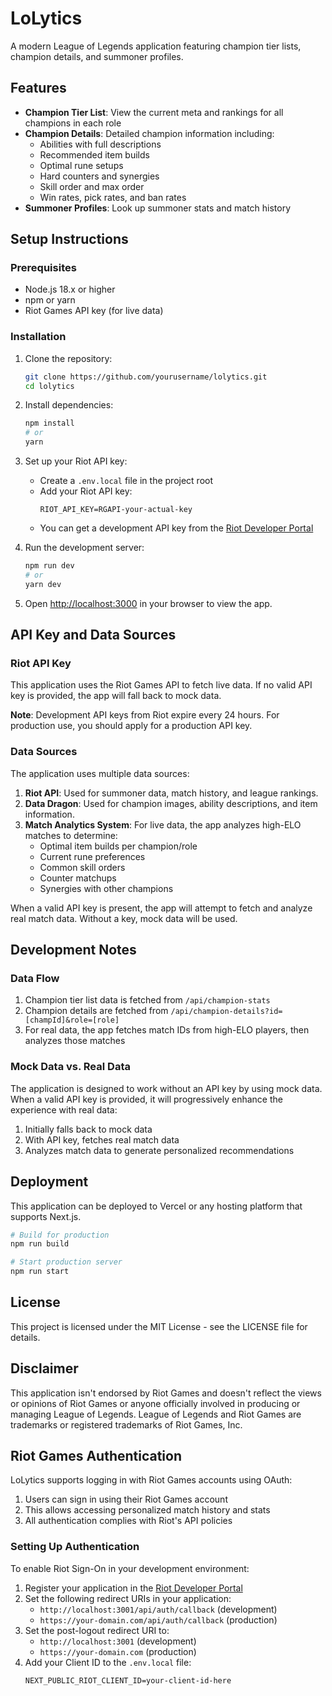 # LoLytics

A modern League of Legends application featuring champion tier lists, champion details, and summoner profiles.

## Features

- **Champion Tier List**: View the current meta and rankings for all champions in each role
- **Champion Details**: Detailed champion information including:
  - Abilities with full descriptions
  - Recommended item builds
  - Optimal rune setups
  - Hard counters and synergies
  - Skill order and max order
  - Win rates, pick rates, and ban rates
- **Summoner Profiles**: Look up summoner stats and match history

## Setup Instructions

### Prerequisites

- Node.js 18.x or higher
- npm or yarn
- Riot Games API key (for live data)

### Installation

1. Clone the repository:
   ```bash
   git clone https://github.com/yourusername/lolytics.git
   cd lolytics
   ```

2. Install dependencies:
   ```bash
   npm install
   # or
   yarn
   ```

3. Set up your Riot API key:
   - Create a `.env.local` file in the project root
   - Add your Riot API key:
     ```
     RIOT_API_KEY=RGAPI-your-actual-key
     ```
   - You can get a development API key from the [Riot Developer Portal](https://developer.riotgames.com/)

4. Run the development server:
   ```bash
   npm run dev
   # or
   yarn dev
   ```

5. Open [http://localhost:3000](http://localhost:3000) in your browser to view the app.

## API Key and Data Sources

### Riot API Key

This application uses the Riot Games API to fetch live data. If no valid API key is provided, the app will fall back to mock data.

**Note**: Development API keys from Riot expire every 24 hours. For production use, you should apply for a production API key.

### Data Sources

The application uses multiple data sources:

1. **Riot API**: Used for summoner data, match history, and league rankings.
2. **Data Dragon**: Used for champion images, ability descriptions, and item information.
3. **Match Analytics System**: For live data, the app analyzes high-ELO matches to determine:
   - Optimal item builds per champion/role
   - Current rune preferences
   - Common skill orders
   - Counter matchups
   - Synergies with other champions

When a valid API key is present, the app will attempt to fetch and analyze real match data. Without a key, mock data will be used.

## Development Notes

### Data Flow

1. Champion tier list data is fetched from `/api/champion-stats`
2. Champion details are fetched from `/api/champion-details?id=[champId]&role=[role]`
3. For real data, the app fetches match IDs from high-ELO players, then analyzes those matches

### Mock Data vs. Real Data

The application is designed to work without an API key by using mock data. When a valid API key is provided, it will progressively enhance the experience with real data:

1. Initially falls back to mock data
2. With API key, fetches real match data
3. Analyzes match data to generate personalized recommendations

## Deployment

This application can be deployed to Vercel or any hosting platform that supports Next.js.

```bash
# Build for production
npm run build

# Start production server
npm run start
```

## License

This project is licensed under the MIT License - see the LICENSE file for details.

## Disclaimer

This application isn't endorsed by Riot Games and doesn't reflect the views or opinions of Riot Games or anyone officially involved in producing or managing League of Legends. League of Legends and Riot Games are trademarks or registered trademarks of Riot Games, Inc.

## Riot Games Authentication

LoLytics supports logging in with Riot Games accounts using OAuth:

1. Users can sign in using their Riot Games account
2. This allows accessing personalized match history and stats
3. All authentication complies with Riot's API policies

### Setting Up Authentication

To enable Riot Sign-On in your development environment:

1. Register your application in the [Riot Developer Portal](https://developer.riotgames.com/)
2. Set the following redirect URIs in your application:
   - `http://localhost:3001/api/auth/callback` (development)
   - `https://your-domain.com/api/auth/callback` (production)
3. Set the post-logout redirect URI to:
   - `http://localhost:3001` (development)
   - `https://your-domain.com` (production)
4. Add your Client ID to the `.env.local` file:
   ```
   NEXT_PUBLIC_RIOT_CLIENT_ID=your-client-id-here
   ```
